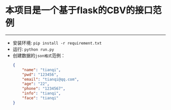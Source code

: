 本项目是一个基于flask的CBV的接口范例
===
---

* 安装环境: `pip install -r requirement.txt`
* 运行: `python run.py`
* 创建数据的`json格式`范例：
    ```json
    {
        "name": "tianqi",
        "pwd": "123456",
        "email": "tianqi@qq.com",
        "age": "22",
        "phone": "1234567",
        "info": "tianqi",
        "face": "tianqi"
    }
    ```